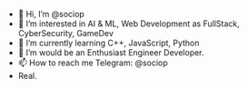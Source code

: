 - 👋 Hi, I’m @sociop
- 👀 I’m interested in AI & ML, Web Development as FullStack, CyberSecurity, GameDev
- 🌱 I’m currently learning C++, JavaScript, Python
- 💞️ I’m would be an Enthusiast Engineer Developer.
- 📫 How to reach me Telegram: @sociop
- Real.

<!---
qjnqjn/qjnqjn is a ✨ special ✨ repository because its `README.md` (this file) appears on your GitHub profile.
You can click the Preview link to take a look at your changes.
--->
